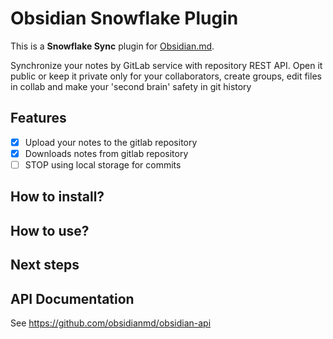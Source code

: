 # Obsidian Snowflake Plugin

This is a **Snowflake Sync** plugin for [Obsidian.md](https://obsidian.md).

Synchronize your notes by GitLab service with repository REST API. Open it public or keep it private only for your collaborators, create groups, edit files in collab and make your 'second brain' safety in git history

## Features
 - [x] Upload your notes to the gitlab repository
 - [x] Downloads notes from gitlab repository
 - [ ] STOP using local storage for commits

## How to install?

## How to use?

## Next steps

## API Documentation

See https://github.com/obsidianmd/obsidian-api
